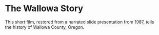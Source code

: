 # The Wallowa Story
This short film, restored from a narrated slide presentation from 1987, tells the history of Wallowa County, Oregon.
